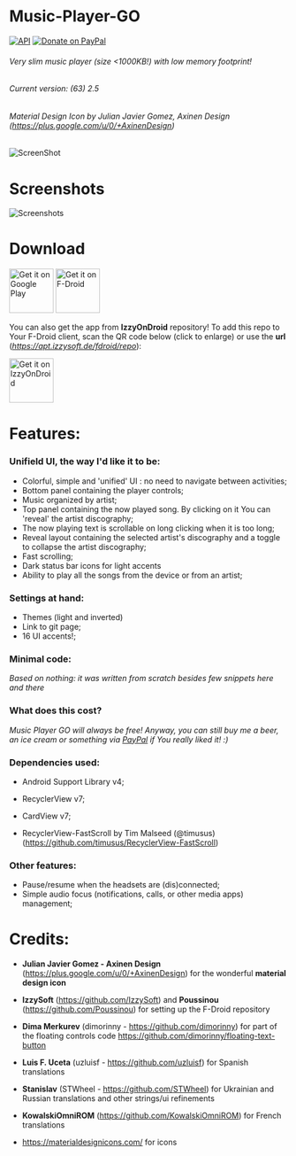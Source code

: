 # Music-Player-GO
[![API](https://img.shields.io/badge/API-21%2B-blue.svg?style=flat-square)](https://android-arsenal.com/api?level=21) [![Donate on PayPal](https://img.shields.io/badge/PayPal-Donate%20Now-brightgreen.svg)](https://paypal.me/enricocid)

###### Very slim music player (size <1000KB!) with low memory footprint!
###### Current version: (63) 2.5
###### Material Design Icon by Julian Javier Gomez, Axinen Design (https://plus.google.com/u/0/+AxinenDesign)


![ScreenShot](https://raw.githubusercontent.com/enricocid/Music-Player-GO/master/icon2.png) 


# Screenshots

![Screenshots](https://raw.githubusercontent.com/enricocid/Music-Player-GO/master/screenshots_v63.png) 


# Download

[<img alt="Get it on Google Play" height="80" src="https://play.google.com/intl/en_us/badges/images/generic/en_badge_web_generic.png">](https://play.google.com/store/apps/details?id=com.iven.musicplayergo)
[<img alt="Get it on F-Droid" height="80" src="https://f-droid.org/badge/get-it-on.png">](https://f-droid.org/repository/browse/?fdid=com.iven.musicplayergo)

You can also get the app from **IzzyOnDroid** repository! To add this repo to Your F-Droid client, scan the QR code below (click to enlarge) or use the **url** (*https://apt.izzysoft.de/fdroid/repo*):

[<img alt="Get it on IzzyOnDroid" height=80 src="https://apt.izzysoft.de/shared/images/fdroid_repo_qr.png">](https://apt.izzysoft.de/shared/images/fdroid_repo_qr.png)


# Features:

### Unifield UI, the way I'd like it to be:

- Colorful, simple and 'unified' UI : no need to navigate between activities;
- Bottom panel containing the player controls;
- Music organized by artist;
- Top panel containing the now played song. By clicking on it You can 'reveal' the artist discography;
- The now playing text is scrollable on long clicking when it is too long;
- Reveal layout containing the selected artist's discography and a toggle to collapse the artist discography;
- Fast scrolling;
- Dark status bar icons for light accents
- Ability to play all the songs from the device or from an artist;

### Settings at hand: 

- Themes (light and inverted)
- Link to git page;
- 16 UI accents!;

### Minimal code:

*Based on nothing: it was written from scratch besides few snippets here and there*

### What does this cost?
*Music Player GO will always be free! Anyway, you can still buy me a beer, an ice cream or something via [PayPal](https://www.paypal.me/enricocid) if You really liked it! :)*

### Dependencies used: 

  - Android Support Library v4;

  - RecyclerView v7;

  - CardView v7;

  - RecyclerView-FastScroll by Tim Malseed (@timusus) (https://github.com/timusus/RecyclerView-FastScroll)

### Other features: 

- Pause/resume when the headsets are (dis)connected;
- Simple audio focus (notifications, calls, or other media apps) management;


# Credits:

- **Julian Javier Gomez - Axinen Design** (https://plus.google.com/u/0/+AxinenDesign) for the wonderful **material design icon**

- **IzzySoft** (https://github.com/IzzySoft) and **Poussinou** (https://github.com/Poussinou) for setting up the F-Droid repository

- **Dima Merkurev** (dimorinny - https://github.com/dimorinny) for part of the floating controls code
https://github.com/dimorinny/floating-text-button

- **Luis F. Uceta** (uzluisf - https://github.com/uzluisf) for Spanish translations

- **Stanislav** (STWheel - https://github.com/STWheel) for Ukrainian and Russian translations and other strings/ui refinements

- **KowalskiOmniROM** (https://github.com/KowalskiOmniROM) for French translations 

- https://materialdesignicons.com/ for icons
